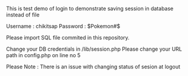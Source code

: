 This is test demo of login to demonstrate saving session in database instead of file

Username : chikitsap
Password : $Pokemon#$

Please import SQL file commited in this repository.

Change your DB credentials in /lib/session.php
Please change your URL path in config.php on line no 5

Please Note : There is an issue with changing status of sesion at logout
